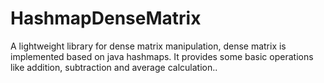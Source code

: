 HashmapDenseMatrix
==================

A lightweight library for dense matrix manipulation, dense matrix is implemented based on java hashmaps. It provides some basic operations like addition, subtraction and average calculation..